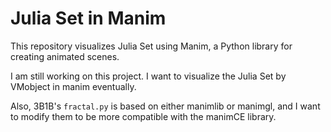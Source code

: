 # Julia Set in Manim
This repository visualizes Julia Set using Manim, a Python library for creating animated scenes.

I am still working on this project. I want to visualize the Julia Set by VMobject in manim eventually.

Also, 3B1B's `fractal.py` is based on either manimlib or manimgl, and I want to modify them to be more compatible with the manimCE library.
